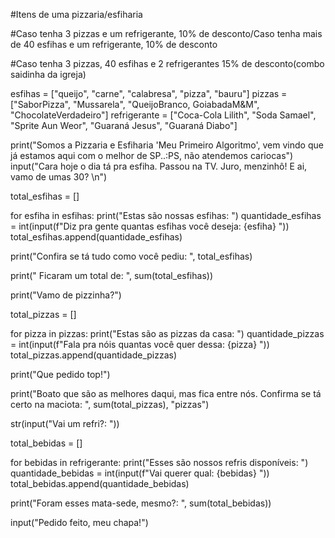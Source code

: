 #Itens de uma pizzaria/esfiharia

#Caso tenha 3 pizzas e um refrigerante, 10% de desconto/Caso tenha mais de 40 esfihas e um refrigerante, 10% de desconto

#Caso tenha 3 pizzas, 40 esfihas e 2 refrigerantes 15% de desconto(combo saidinha da igreja)

esfihas = ["queijo", "carne", "calabresa", "pizza", "bauru"]
pizzas = ["SaborPizza", "Mussarela", "QueijoBranco, GoiabadaM&M", "ChocolateVerdadeiro"]
refrigerante = ["Coca-Cola Lilith", "Soda Samael", "Sprite Aun Weor", "Guaraná Jesus", "Guaraná Diabo"]


print("Somos a Pizzaria e Esfiharia 'Meu Primeiro Algoritmo', vem vindo que já estamos aqui com o melhor de SP..:PS, não atendemos cariocas")
input("Cara hoje o dia tá pra esfiha. Passou na TV. Juro, menzinhô! E ai, vamo de umas 30? \n")

total_esfihas = []

for esfiha in esfihas:
   print("Estas são nossas esfihas: ")
   quantidade_esfihas = int(input(f"Diz pra gente quantas esfihas você deseja: {esfiha} "))
   total_esfihas.append(quantidade_esfihas)

print("Confira se tá tudo como você pediu: ", total_esfihas)

print(" Ficaram um total de: ", sum(total_esfihas))

print("Vamo de pizzinha?")

total_pizzas = []

for pizza in pizzas:
  print("Estas são as pizzas da casa: ")
  quantidade_pizzas = int(input(f"Fala pra nóis quantas você quer dessa: {pizza} "))
  total_pizzas.append(quantidade_pizzas)

print("Que pedido top!")

print("Boato que são as melhores daqui, mas fica entre nós. Confirma se tá certo na maciota: ", sum(total_pizzas), "pizzas")

str(input("Vai um refri?: "))

total_bebidas = []

for bebidas in refrigerante:
   print("Esses são nossos refris disponíveis: ")
   quantidade_bebidas = int(input(f"Vai querer qual: {bebidas} "))
   total_bebidas.append(quantidade_bebidas)

print("Foram esses mata-sede, mesmo?: ", sum(total_bebidas))

input("Pedido feito, meu chapa!")
